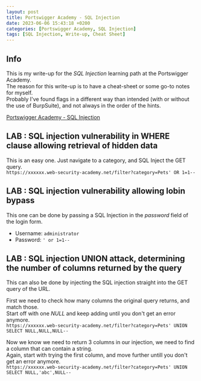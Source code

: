 ```yaml
---
layout: post
title: Portswigger Academy - SQL Injection
date: 2023-06-06 15:43:18 +0200
categories: [Portswigger Academy, SQL Injection]
tags: [SQL Injection, Write-up, Cheat Sheet]
---
```


## Info

This is my write-up for the *SQL Injection* learning path at the Portswigger Academy.\
The reason for this write-up is to have a cheat-sheet or some go-to notes for myself.\
Probably I've found flags in a different way than intended (with or without the use of BurpSuite), and not always in the order of the hints.

[Portswigger Academy - SQL Injection](https://portswigger.net/web-security/sql-injection)

## LAB : SQL injection vulnerability in WHERE clause allowing retrieval of hidden data

This is an easy one. Just navigate to a category, and SQL Inject the GET query.\
`https://xxxxxx.web-security-academy.net/filter?category=Pets' OR 1=1--`

## LAB : SQL injection vulnerability allowing lobin bypass

This one can be done by passing a SQL Injection in the *password* field of the login form.

- Username: `administrator`
- Password: `' or 1=1--`

## LAB : SQL injection UNION attack, determining the number of columns returned by the query

This can also be done by injecting the SQL injection straight into the GET query of the URL.

First we need to check how many columns the original query returns, and match those.\
Start off with one *NULL* and keep adding until you don't get an error anymore.\
`https://xxxxxx.web-security-academy.net/filter?category=Pets' UNION SELECT NULL,NULL,NULL--`

Now we know we need to return 3 columns in our injection, we need to find a column that can contain a string.\
Again, start with trying the first column, and move further untill you don't get an error anymore.\
`https://xxxxxx.web-security-academy.net/filter?category=Pets' UNION SELECT NULL,'abc',NULL--`

